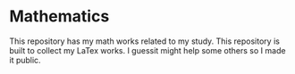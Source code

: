 # Mathematics
 This repository has my math works related to my study. This repository is built to collect  my LaTex works. I guessit might help some others so I made it public.

